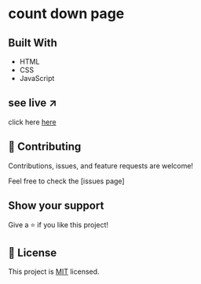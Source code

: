 
# count down page


## Built With

- HTML
- CSS
- JavaScript

## see live ↗️

click here [here](https://haadiiii.github.io/CountDown/)

## 🤝 Contributing

Contributions, issues, and feature requests are welcome!

Feel free to check the [issues page]

## Show your support

Give a ⭐️ if you like this project!


## 📝 License

This project is [MIT](./LICENSE) licensed.

